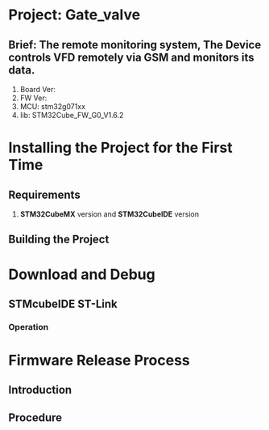 # Project: Gate_valve

## Brief: The remote monitoring system, The Device controls VFD remotely via GSM and monitors its data. 
1. Board Ver:
2. FW Ver:
3. MCU: stm32g071xx
4. lib: STM32Cube_FW_G0_V1.6.2


# Installing the Project for the First Time

## Requirements
1. **STM32CubeMX** version and **STM32CubeIDE** version 

## Building the Project

# Download and Debug

## STMcubeIDE ST-Link

### Operation

# Firmware Release Process

## Introduction

## Procedure
